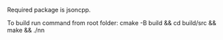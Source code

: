 Required package is jsoncpp.

To build run command from root folder:
cmake -B build && cd build/src && make && ./nn
